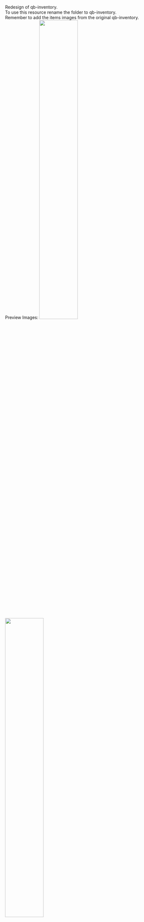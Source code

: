 Redesign of qb-inventory.
<br>
To use this resource rename the folder to qb-inventory.
<br>
Remember to add the items images from the original qb-inventory.
<br>
Preview Images:
<img src="https://cdn.discordapp.com/attachments/995464126329540678/1005153419125854301/qb-inventory.png" alt="" style="width: 50%;" >
<img src="https://cdn.discordapp.com/attachments/995464126329540678/1005153419515928635/qb-inventory-reskin.png" alt="" style="width: 50%;" >
